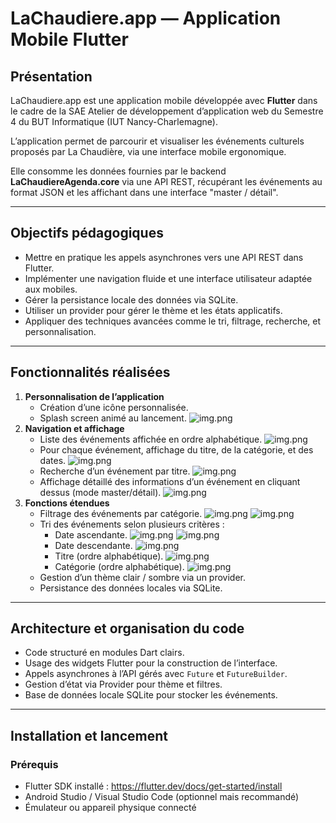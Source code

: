 # LaChaudiere.app — Application Mobile Flutter

## Présentation

LaChaudiere.app est une application mobile développée avec **Flutter** dans le cadre de la SAE Atelier de développement d’application web du Semestre 4 du BUT Informatique (IUT Nancy-Charlemagne).

L’application permet de parcourir et visualiser les événements culturels proposés par La Chaudière, via une interface mobile ergonomique.

Elle consomme les données fournies par le backend **LaChaudiereAgenda.core** via une API REST, récupérant les événements au format JSON et les affichant dans une interface "master / détail".

---

## Objectifs pédagogiques

- Mettre en pratique les appels asynchrones vers une API REST dans Flutter.
- Implémenter une navigation fluide et une interface utilisateur adaptée aux mobiles.
- Gérer la persistance locale des données via SQLite.
- Utiliser un provider pour gérer le thème et les états applicatifs.
- Appliquer des techniques avancées comme le tri, filtrage, recherche, et personnalisation.

---

## Fonctionnalités réalisées

1. **Personnalisation de l’application**
    - Création d’une icône personnalisée.
    - Splash screen animé au lancement.
    ![img.png](img/img.png)
2. **Navigation et affichage**
    - Liste des événements affichée en ordre alphabétique.
      ![img.png](img/img2.png)
    - Pour chaque événement, affichage du titre, de la catégorie, et des dates.
      ![img.png](img/img3.png)
    - Recherche d’un événement par titre.
      ![img.png](img/img4.png)
    - Affichage détaillé des informations d’un événement en cliquant dessus (mode master/détail).
      ![img.png](img/img5.png)
3. **Fonctions étendues**
    - Filtrage des événements par catégorie.
      ![img.png](img/img6.png)
      ![img.png](img/img7.png)
    - Tri des événements selon plusieurs critères :
        - Date ascendante.
         ![img.png](img/img8.png)
         ![img.png](img/img9.png)
        - Date descendante.
          ![img.png](img/img10.png)
        - Titre (ordre alphabétique).
          ![img.png](img/img11.png)
        - Catégorie (ordre alphabétique).
          ![img.png](img/img12.png)
    - Gestion d’un thème clair / sombre via un provider.
    - Persistance des données locales via SQLite.

---

## Architecture et organisation du code

- Code structuré en modules Dart clairs.
- Usage des widgets Flutter pour la construction de l’interface.
- Appels asynchrones à l’API gérés avec `Future` et `FutureBuilder`.
- Gestion d’état via Provider pour thème et filtres.
- Base de données locale SQLite pour stocker les événements.

---

## Installation et lancement

### Prérequis

- Flutter SDK installé : https://flutter.dev/docs/get-started/install
- Android Studio / Visual Studio Code (optionnel mais recommandé)
- Émulateur ou appareil physique connecté
